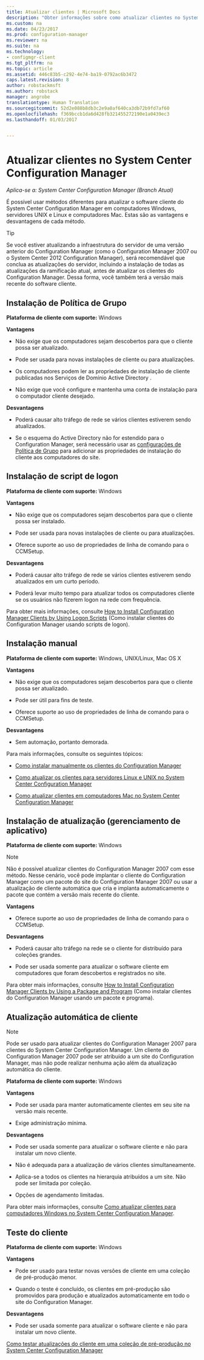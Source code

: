 ```yaml
---
title: Atualizar clientes | Microsoft Docs
description: "Obter informações sobre como atualizar clientes no System Center Configuration Manager."
ms.custom: na
ms.date: 04/23/2017
ms.prod: configuration-manager
ms.reviewer: na
ms.suite: na
ms.technology:
- configmgr-client
ms.tgt_pltfrm: na
ms.topic: article
ms.assetid: 446c83b5-c292-4e74-ba19-0792ac6b3472
caps.latest.revision: 8
author: robstackmsft
ms.author: robstack
manager: angrobe
translationtype: Human Translation
ms.sourcegitcommit: 52d2e088b8db3c2e9a0af640ca3db72b9fd7af60
ms.openlocfilehash: f369bccb1da6d428fb321455272190e1a0439ec3
ms.lasthandoff: 01/03/2017


---
```

# <a name="upgrade-clients-in-system-center-configuration-manager"></a>Atualizar clientes no System Center Configuration Manager

*Aplica-se a: System Center Configuration Manager (Branch Atual)*

É possível usar métodos diferentes para atualizar o software cliente do System Center Configuration Manager em computadores Windows, servidores UNIX e Linux e computadores Mac. Estas são as vantagens e desvantagens de cada método.  

> [!TIP]  
>  Se você estiver atualizando a infraestrutura do servidor de uma versão anterior do Configuration Manager \(como o Configuration Manager 2007 ou o System Center 2012 Configuration Manager\), será recomendável que conclua as atualizações do servidor, incluindo a instalação de todas as atualizações da ramificação atual, antes de atualizar os clientes do Configuration Manager. Dessa forma, você também terá a versão mais recente do software cliente.  

## <a name="group-policy-installation"></a>Instalação de Política de Grupo  
 **Plataforma de cliente com suporte:** Windows  

 **Vantagens**  

-   Não exige que os computadores sejam descobertos para que o cliente possa ser atualizado.  

-   Pode ser usada para novas instalações de cliente ou para atualizações.  

-   Os computadores podem ler as propriedades de instalação de cliente publicadas nos Serviços de Domínio Active Directory .  

-   Não exige que você configure e mantenha uma conta de instalação para o computador cliente desejado.  

 **Desvantagens**  

-   Poderá causar alto tráfego de rede se vários clientes estiverem sendo atualizados.  

-   Se o esquema do Active Directory não for estendido para o Configuration Manager, será necessário usar as [configurações de Política de Grupo](../../../../core/clients/deploy/deploy-clients-to-windows-computers.md#BKMK_ClientGP) para adicionar as propriedades de instalação do cliente aos computadores do site.  


## <a name="logon-script-installation"></a>Instalação de script de logon  
 **Plataforma de cliente com suporte:** Windows  

 **Vantagens**  

-   Não exige que os computadores sejam descobertos para que o cliente possa ser instalado.  

-   Pode ser usada para novas instalações de cliente ou para atualizações.  

-   Oferece suporte ao uso de propriedades de linha de comando para o CCMSetup.  

 **Desvantagens**  

-   Poderá causar alto tráfego de rede se vários clientes estiverem sendo atualizados em um curto período.  

-   Poderá levar muito tempo para atualizar todos os computadores cliente se os usuários não fizerem logon na rede com frequência.  

 Para obter mais informações, consulte [How to Install Configuration Manager Clients by Using Logon Scripts](../../../../core/clients/deploy/deploy-clients-to-windows-computers.md#BKMK_ClientLogonScript) (Como instalar clientes do Configuration Manager usando scripts de logon).  

## <a name="manual-installation"></a>Instalação manual  
 **Plataforma de cliente com suporte:** Windows, UNIX/Linux, Mac OS X  

 **Vantagens**  

-   Não exige que os computadores sejam descobertos para que o cliente possa ser atualizado.  

-   Pode ser útil para fins de teste.  

-   Oferece suporte ao uso de propriedades de linha de comando para o CCMSetup.  

 **Desvantagens**  

-   Sem automação, portanto demorada.  

 Para mais informações, consulte os seguintes tópicos:  

-   [Como instalar manualmente os clientes do Configuration Manager](../../../../core/clients/deploy/deploy-clients-to-windows-computers.md#BKMK_Manual)  

-   [Como atualizar os clientes para servidores Linux e UNIX no System Center Configuration Manager](../../../../core/clients/manage/upgrade/upgrade-clients-for-linux-and-unix-servers.md)  

-   [Como atualizar clientes em computadores Mac no System Center Configuration Manager](../../../../core/clients/manage/upgrade/upgrade-clients-on-mac-computers.md)  

## <a name="upgrade-installation-application-management"></a>Instalação de atualização (gerenciamento de aplicativo)  
 **Plataforma de cliente com suporte:** Windows  

> [!NOTE]  
>  Não é possível atualizar clientes do Configuration Manager 2007 com esse método. Nesse cenário, você pode implantar o cliente do Configuration Manager como um pacote do site do Configuration Manager 2007 ou usar a atualização de cliente automática que cria e implanta automaticamente o pacote que contém a versão mais recente do cliente.  

 **Vantagens**  

-   Oferece suporte ao uso de propriedades de linha de comando para o CCMSetup.  

 **Desvantagens**  

-   Poderá causar alto tráfego na rede se o cliente for distribuído para coleções grandes.  

-   Pode ser usada somente para atualizar o software cliente em computadores que foram descobertos e registrados no site.  

 Para obter mais informações, consulte [How to Install Configuration Manager Clients by Using a Package and Program](../../../../core/clients/deploy/deploy-clients-to-windows-computers.md#BKMK_ClientApp) (Como instalar clientes do Configuration Manager usando um pacote e programa).  

## <a name="automatic-client-upgrade"></a>Atualização automática de cliente  

> [!NOTE]  
>  Pode ser usado para atualizar clientes do Configuration Manager 2007 para clientes do System Center Configuration Manager. Um cliente do Configuration Manager 2007 pode ser atribuído a um site do Configuration Manager, mas não pode realizar nenhuma ação além da atualização automática do cliente.  

 **Plataforma de cliente com suporte:** Windows  

 **Vantagens**  

-   Pode ser usada para manter automaticamente clientes em seu site na versão mais recente.  

-   Exige administração mínima.  

 **Desvantagens**  

-   Pode ser usada somente para atualizar o software cliente e não para instalar um novo cliente.  

-   Não é adequada para a atualização de vários clientes simultaneamente.  

-   Aplica-se a todos os clientes na hierarquia atribuídos a um site. Não pode ser limitada por coleção.  

-   Opções de agendamento limitadas.  

 Para obter mais informações, consulte [Como atualizar clientes para computadores Windows no System Center Configuration Manager](../../../../core/clients/manage/upgrade/upgrade-clients-for-windows-computers.md).  

## <a name="client-testing"></a>Teste do cliente  
 **Plataforma de cliente com suporte:** Windows  

 **Vantagens**  

-   Pode ser usado para testar novas versões de cliente em uma coleção de pré-produção menor.  

-   Quando o teste é concluído, os clientes em pré-produção são promovidos para produção e atualizados automaticamente em todo o site do Configuration Manager.  

 **Desvantagens**  

-   Pode ser usada somente para atualizar o software cliente e não para instalar um novo cliente.  

 [Como testar atualizações do cliente em uma coleção de pré-produção no System Center Configuration Manager](../../../../core/clients/manage/upgrade/test-client-upgrades.md)  

